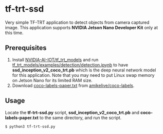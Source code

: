# tf-trt-ssd
Very simple TF-TRT application to detect objects from camera captured image.
This application supports **NVIDIA Jetson Nano Developer Kit** only at this time.

## Prerequisites
1. Install [NVIDIA-AI-IOT/tf_trt_models](https://github.com/NVIDIA-AI-IOT/tf_trt_models) and run [tf_trt_models/examples/detection/detection.ipynb](https://github.com/NVIDIA-AI-IOT/tf_trt_models/blob/master/examples/detection/detection.ipynb) to have **ssd_inception_v2_coco_trt.pb** which is the deep neural network model for this application. Note that you may need to put Linux swap memory on Jetson Nano for its limited RAM size.
1. Download [coco-labels-paper.txt](https://github.com/amikelive/coco-labels/blob/master/coco-labels-paper.txt) from [amikelive/coco-labels](https://github.com/amikelive/coco-labels).

## Usage
Locate the **tf-trt-ssd.py** script, **ssd_inception_v2_coco_trt.pb** and **coco-labels-paper.txt** to the same directory, and run the script.
~~~
$ python3 tf-trt-ssd.py
~~~

